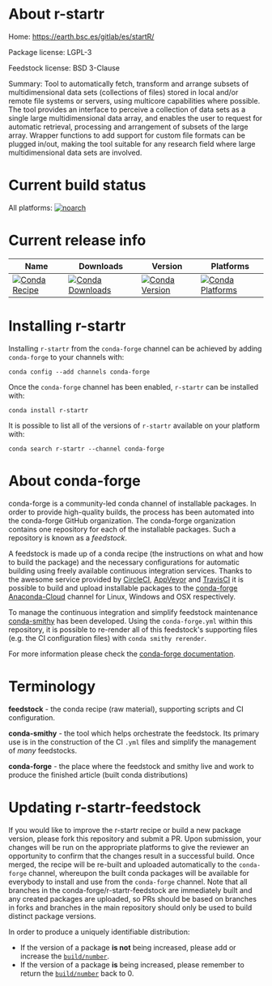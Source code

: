 About r-startr
==============

Home: https://earth.bsc.es/gitlab/es/startR/

Package license: LGPL-3

Feedstock license: BSD 3-Clause

Summary: Tool to automatically fetch, transform and arrange subsets of multidimensional data sets (collections of files) stored in local and/or remote file systems or servers, using multicore capabilities where possible. The tool provides an interface to perceive a collection of data sets as a single large multidimensional data array, and enables the user to request for automatic retrieval, processing and arrangement of subsets of the large array. Wrapper functions to add support for custom file formats can be plugged in/out, making the tool suitable for any research field where large multidimensional data sets are involved.



Current build status
====================

All platforms:
[![noarch](https://img.shields.io/circleci/project/github/conda-forge/r-startr-feedstock/master.svg?label=noarch)](https://circleci.com/gh/conda-forge/r-startr-feedstock)

Current release info
====================

| Name | Downloads | Version | Platforms |
| --- | --- | --- | --- |
| [![Conda Recipe](https://img.shields.io/badge/recipe-r--startr-green.svg)](https://anaconda.org/conda-forge/r-startr) | [![Conda Downloads](https://img.shields.io/conda/dn/conda-forge/r-startr.svg)](https://anaconda.org/conda-forge/r-startr) | [![Conda Version](https://img.shields.io/conda/vn/conda-forge/r-startr.svg)](https://anaconda.org/conda-forge/r-startr) | [![Conda Platforms](https://img.shields.io/conda/pn/conda-forge/r-startr.svg)](https://anaconda.org/conda-forge/r-startr) |

Installing r-startr
===================

Installing `r-startr` from the `conda-forge` channel can be achieved by adding `conda-forge` to your channels with:

```
conda config --add channels conda-forge
```

Once the `conda-forge` channel has been enabled, `r-startr` can be installed with:

```
conda install r-startr
```

It is possible to list all of the versions of `r-startr` available on your platform with:

```
conda search r-startr --channel conda-forge
```


About conda-forge
=================

conda-forge is a community-led conda channel of installable packages.
In order to provide high-quality builds, the process has been automated into the
conda-forge GitHub organization. The conda-forge organization contains one repository
for each of the installable packages. Such a repository is known as a *feedstock*.

A feedstock is made up of a conda recipe (the instructions on what and how to build
the package) and the necessary configurations for automatic building using freely
available continuous integration services. Thanks to the awesome service provided by
[CircleCI](https://circleci.com/), [AppVeyor](https://www.appveyor.com/)
and [TravisCI](https://travis-ci.org/) it is possible to build and upload installable
packages to the [conda-forge](https://anaconda.org/conda-forge)
[Anaconda-Cloud](https://anaconda.org/) channel for Linux, Windows and OSX respectively.

To manage the continuous integration and simplify feedstock maintenance
[conda-smithy](https://github.com/conda-forge/conda-smithy) has been developed.
Using the ``conda-forge.yml`` within this repository, it is possible to re-render all of
this feedstock's supporting files (e.g. the CI configuration files) with ``conda smithy rerender``.

For more information please check the [conda-forge documentation](https://conda-forge.org/docs/).

Terminology
===========

**feedstock** - the conda recipe (raw material), supporting scripts and CI configuration.

**conda-smithy** - the tool which helps orchestrate the feedstock.
                   Its primary use is in the construction of the CI ``.yml`` files
                   and simplify the management of *many* feedstocks.

**conda-forge** - the place where the feedstock and smithy live and work to
                  produce the finished article (built conda distributions)


Updating r-startr-feedstock
===========================

If you would like to improve the r-startr recipe or build a new
package version, please fork this repository and submit a PR. Upon submission,
your changes will be run on the appropriate platforms to give the reviewer an
opportunity to confirm that the changes result in a successful build. Once
merged, the recipe will be re-built and uploaded automatically to the
`conda-forge` channel, whereupon the built conda packages will be available for
everybody to install and use from the `conda-forge` channel.
Note that all branches in the conda-forge/r-startr-feedstock are
immediately built and any created packages are uploaded, so PRs should be based
on branches in forks and branches in the main repository should only be used to
build distinct package versions.

In order to produce a uniquely identifiable distribution:
 * If the version of a package **is not** being increased, please add or increase
   the [``build/number``](https://conda.io/docs/user-guide/tasks/build-packages/define-metadata.html#build-number-and-string).
 * If the version of a package **is** being increased, please remember to return
   the [``build/number``](https://conda.io/docs/user-guide/tasks/build-packages/define-metadata.html#build-number-and-string)
   back to 0.
